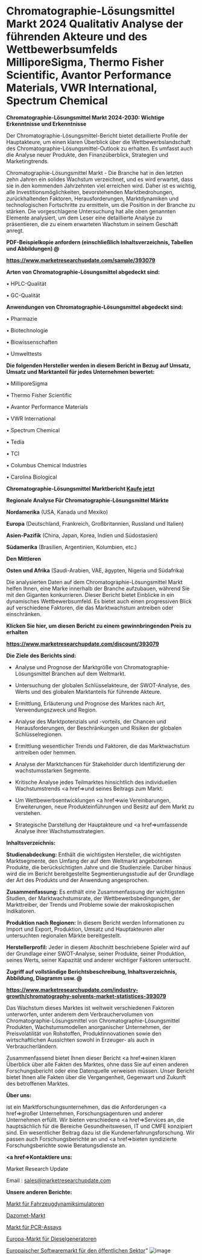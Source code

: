 # Chromatographie-Lösungsmittel Markt 2024 Qualitativ Analyse der führenden Akteure und des Wettbewerbsumfelds MilliporeSigma, Thermo Fisher Scientific, Avantor Performance Materials, VWR International, Spectrum Chemical

<strong>Chromatographie-Lösungsmittel Markt 2024-2030: Wichtige Erkenntnisse und Erkenntnisse</strong>

Der Chromatographie-Lösungsmittel-Bericht bietet detaillierte Profile der Hauptakteure, um einen klaren Überblick über die Wettbewerbslandschaft des Chromatographie-Lösungsmittel-Outlook zu erhalten. Es umfasst auch die Analyse neuer Produkte, den Finanzüberblick, Strategien und Marketingtrends.

Chromatographie-Lösungsmittel Markt - Die Branche hat in den letzten zehn Jahren ein solides Wachstum verzeichnet, und es wird erwartet, dass sie in den kommenden Jahrzehnten viel erreichen wird. Daher ist es wichtig, alle Investitionsmöglichkeiten, bevorstehenden Marktbedrohungen, zurückhaltenden Faktoren, Herausforderungen, Marktdynamiken und technologischen Fortschritte zu ermitteln, um die Position in der Branche zu stärken. Die vorgeschlagene Untersuchung hat alle oben genannten Elemente analysiert, um dem Leser eine detaillierte Analyse zu präsentieren, die zu einem erwarteten Wachstum in seinem Geschäft anregt.



<strong><b>PDF-Beispielkopie anfordern (einschließlich Inhaltsverzeichnis, Tabellen und Abbildungen) @ </b></strong>

<strong><a href=https://www.marketresearchupdate.com/sample/393079>

<strong>https://www.marketresearchupdate.com/sample/393079</u></a></strong></strong>



<strong>Arten von Chromatographie-Lösungsmittel abgedeckt sind:</strong>

• HPLC-Qualität

• GC-Qualität



<strong>Anwendungen von Chromatographie-Lösungsmittel abgedeckt sind:</strong>

• Pharmazie

• Biotechnologie

• Biowissenschaften

• Umwelttests



<strong>Die folgenden Hersteller werden in diesem Bericht in Bezug auf Umsatz, Umsatz und Marktanteil für jedes Unternehmen bewertet:</strong>

• MilliporeSigma

• Thermo Fisher Scientific

• Avantor Performance Materials

• VWR International

• Spectrum Chemical

• Tedia

• TCI

• Columbus Chemical Industries

• Carolina Biological



<strong>Chromatographie-Lösungsmittel Marktbericht <a href=https://www.marketresearchupdate.com/buynow/393079>Kaufe jetzt</a></strong>



<strong>Regionale Analyse Für Chromatographie-Lösungsmittel Märkte</strong>



<strong>Nordamerika</strong> (USA, Kanada und Mexiko)



<strong>Europa</strong> (Deutschland, Frankreich, Großbritannien, Russland und Italien)



<strong>Asien-Pazifik</strong> (China, Japan, Korea, Indien und Südostasien)



<strong>Südamerika</strong> (Brasilien, Argentinien, Kolumbien, etc.)



<strong>Den Mittleren</strong> 

<strong>Osten und Afrika</strong> (Saudi-Arabien, VAE, ägypten, Nigeria und Südafrika)

Die analysierten Daten auf dem Chromatographie-Lösungsmittel Markt helfen Ihnen, eine Marke innerhalb der Branche aufzubauen, während Sie mit den Giganten konkurrieren. Dieser Bericht bietet Einblicke in ein dynamisches Wettbewerbsumfeld. Es bietet auch einen progressiven Blick auf verschiedene Faktoren, die das Marktwachstum antreiben oder einschränken.



<strong>Klicken Sie hier, um diesen Bericht zu einem gewinnbringenden Preis zu erhalten
</strong>

<strong><a href=https://www.marketresearchupdate.com/discount/393079>https://www.marketresearchupdate.com/discount/393079</b></u></strong></a>



<strong>Die Ziele des Berichts sind:</strong>

- Analyse und Prognose der Marktgröße von Chromatographie-Lösungsmittel Branchen auf dem Weltmarkt.

- Untersuchung der globalen Schlüsselakteure, der SWOT-Analyse, des Werts und des globalen Marktanteils für führende Akteure.

- Ermittlung, Erläuterung und Prognose des Marktes nach Art, Verwendungszweck und Region.

- Analyse des Marktpotenzials und -vorteils, der Chancen und Herausforderungen, der Beschränkungen und Risiken der globalen Schlüsselregionen.

- Ermittlung wesentlicher Trends und Faktoren, die das Marktwachstum antreiben oder hemmen.

- Analyse der Marktchancen für Stakeholder durch Identifizierung der wachstumsstarken Segmente.

- Kritische Analyse jedes Teilmarktes hinsichtlich des individuellen Wachstumstrends <a href=>und</a> seines Beitrags zum Markt.

- Um Wettbewerbsentwicklungen <a href=>wie</a> Vereinbarungen, Erweiterungen, neue Produkteinführungen und Besitz auf dem Markt zu verstehen.

- Strategische Darstellung der Hauptakteure und <a href=>umfas</a>sende Analyse ihrer Wachstumsstrategien.



<strong>Inhaltsverzeichnis:</strong>



<strong>Studienabdeckung:</strong> Enthält die wichtigsten Hersteller, die wichtigsten Marktsegmente, den Umfang der auf dem Weltmarkt angebotenen Produkte, die berücksichtigten Jahre und die Studienziele. Darüber hinaus wird die im Bericht bereitgestellte Segmentierungsstudie auf der Grundlage der Art des Produkts und der Anwendung angesprochen.



<strong>Zusammenfassung:</strong> Es enthält eine Zusammenfassung der wichtigsten Studien, der Marktwachstumsrate, der Wettbewerbsbedingungen, der Markttreiber, der Trends und Probleme sowie der makroskopischen Indikatoren.



<strong>Produktion nach Regionen:</strong> In diesem Bericht werden Informationen zu Import und Export, Produktion, Umsatz und Hauptakteuren aller untersuchten regionalen Märkte bereitgestellt.



<strong>Herstellerprofil:</strong> Jeder in diesem Abschnitt beschriebene Spieler wird auf der Grundlage einer SWOT-Analyse, seiner Produkte, seiner Produktion, seines Werts, seiner Kapazität und anderer wichtiger Faktoren untersucht.



<strong><b>Zugriff auf vollständige Berichtsbeschreibung, Inhaltsverzeichnis, Abbildung, Diagramm usw. @ </b></strong>

<strong><a href=https://www.marketresearchupdate.com/industry-growth/chromatography-solvents-market-statistices-393079>https://www.marketresearchupdate.com/industry-growth/chromatography-solvents-market-statistices-393079</a></strong>

Das Wachstum dieses Marktes ist weltweit verschiedenen Faktoren unterworfen, unter anderem dem Verbrauchervolumen von Chromatographie-Lösungsmittel von Chromatographie-Lösungsmittel Produkten, Wachstumsmodellen anorganischer Unternehmen, der Preisvolatilität von Rohstoffen, Produktinnovationen sowie den wirtschaftlichen Aussichten sowohl in Erzeuger- als auch in Verbraucherländern.

Zusammenfassend bietet Ihnen dieser Bericht <a href=>einen</a> klaren Überblick über alle Fakten des Marktes, ohne dass Sie auf einen anderen Forschungsbericht oder eine Datenquelle verweisen müssen. Unser Bericht bietet Ihnen alle Fakten über die Vergangenheit, Gegenwart und Zukunft des betroffenen Marktes.



<strong>Über uns:</strong>

 ist ein Marktforschungsunternehmen, das die Anforderungen <a href=>großer</a> Unternehmen, Forschungsagenturen und anderer Unternehmen erfüllt. Wir bieten verschiedene <a href=>Services</a> an, die hauptsächlich für die Bereiche Gesundheitswesen, IT und CMFE konzipiert sind. Ein wesentlicher Beitrag dazu ist die Kundenerfahrungsforschung. Wir passen auch Forschungsberichte an und <a href=>bieten</a> syndizierte Forschungsberichte sowie Beratungsdienste an.



<strong><a href=>Kontaktiere uns:</a></strong>

Market Research Update

Email : sales@marketresearchupdate.com



<strong>Unsere anderen Berichte:</strong>

<a href=https://www.linkedin.com/pulse/vehicle-dynamics-simulators-market-insights-1f>Markt für Fahrzeugdynamiksimulatoren</a>

<a href=https://www.linkedin.com/pulse/dazomet-market-2023-analysis-growth-drivers>Dazomet-Markt</a>

<a href=https://www.linkedin.com/pulse/pcr-assays-market-size-trends-consumption-future>Markt für PCR-Assays</a>

<a href=https://www.linkedin.com/pulse/europe-diesel-generators-market-2030-future-demand>Europa-Markt für Dieselgeneratoren</a>

<a href=https://www.linkedin.com/pulse/europe-public-sector-software-market-u3nof/>Europaischer Softwaremarkt für den öffentlichen Sektor</a>"
![image](https://github.com/meghapanth/markettrends/assets/163847665/9088ce8f-59ea-456f-8bc1-4a410cf94aff)
